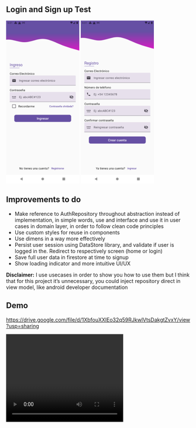## Login and Sign up Test

<p float="left"> 
	<img src="https://github.com/OscarEscamilla/test_login_compose/blob/main/login_ss.png" alt="Login" width="200" /> 
	<img src="https://github.com/OscarEscamilla/test_login_compose/blob/main/signup_ss.png" alt="SignUp" width="200" /> 
</p>


## Improvements to do 


-   Make reference to AuthRepository throughout abstraction instead of implementation, in simple words, use and interface and use it in user cases in domain layer, in order to follow clean code principles
-   Use custom styles for reuse in components
-   Use dimens in a way more effectively
-   Persist user session using DataStore library, and validate if user is logged in the. Redirect to respectively screen (home or login)
-   Save full user data in firestore at time to signup
- Show loading indicator and more intuitive UI/UX

**Disclaimer:** I use usecases in order to show you how to use them but I think that for this project it’s unnecessary, you could inject repository direct in view model, like android developer documentation


## Demo

https://drive.google.com/file/d/1XbfouXXlEo32q59RJkwlVtsDakgtZvxY/view?usp=sharing

<video width="320" height="240" controls>
  <source src="https://github.com/OscarEscamilla/test_login_compose/raw/main/video_demo.mov" type="video/quicktime">
</video>
